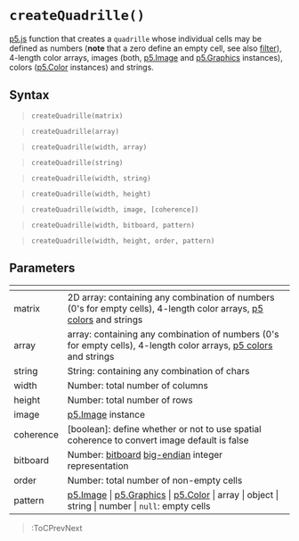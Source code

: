 # `createQuadrille()`

[p5.js](https://p5js.org/) function that creates a `quadrille` whose individual cells may be defined as numbers (**note** that a zero define an empty cell, see also [filter](/docs/cv/filter)), 4-length color arrays, images (both, [p5.Image](https://p5js.org/reference/#/p5.Image) and [p5.Graphics](https://p5js.org/reference/#/p5.Graphics) instances), colors ([p5.Color](https://p5js.org/reference/#/p5.Color) instances) and strings.

## Syntax

> `createQuadrille(matrix)`

> `createQuadrille(array)`

> `createQuadrille(width, array)`

> `createQuadrille(string)`

> `createQuadrille(width, string)`

> `createQuadrille(width, height)`

> `createQuadrille(width, image, [coherence])`

> `createQuadrille(width, bitboard, pattern)`

> `createQuadrille(width, height, order, pattern)`

## Parameters

| <!-- -->  | <!-- -->                                                                                                                                                                      |
|-----------|-------------------------------------------------------------------------------------------------------------------------------------------------------------------------------|
| matrix    | 2D array: containing any combination of numbers (0's for empty cells), 4-length color arrays, [p5 colors](https://p5js.org/reference/#/p5.Color) and strings                  |
| array     | array: containing any combination of numbers (0's for empty cells), 4-length color arrays, [p5 colors](https://p5js.org/reference/#/p5.Color) and strings                     |
| string    | String: containing any combination of chars                                                                                                                                   |
| width     | Number: total number of columns                                                                                                                                               |
| height    | Number: total number of rows                                                                                                                                                  |
| image     | [p5.Image](https://p5js.org/reference/#/p5.Image) instance                                                                                                                    |
| coherence | [boolean]: define whether or not to use spatial coherence to convert image default is false                                                                                   |
| bitboard  | Number: [bitboard](https://en.wikipedia.org/wiki/Bitboard) [big-endian](https://en.wikipedia.org/wiki/Endianness) integer representation                                      |
| order     | Number: total number of non-empty cells                                                                                                                                       |
| pattern   | [p5.Image](https://p5js.org/reference/#/p5.Image) \| [p5.Graphics](https://p5js.org/reference/#/p5.Graphics) \| [p5.Color](https://p5js.org/reference/#/p5.Color) \| array \| object \| string \| number \| `null`: empty cells |

> :ToCPrevNext